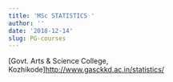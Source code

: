 ```yaml
---
title: 'MSc STATISTICS '
author: ''
date: '2018-12-14'
slug: PG-courses
---
```

[Govt. Arts & Science College, Kozhikode]<http://www.gasckkd.ac.in/statistics/>